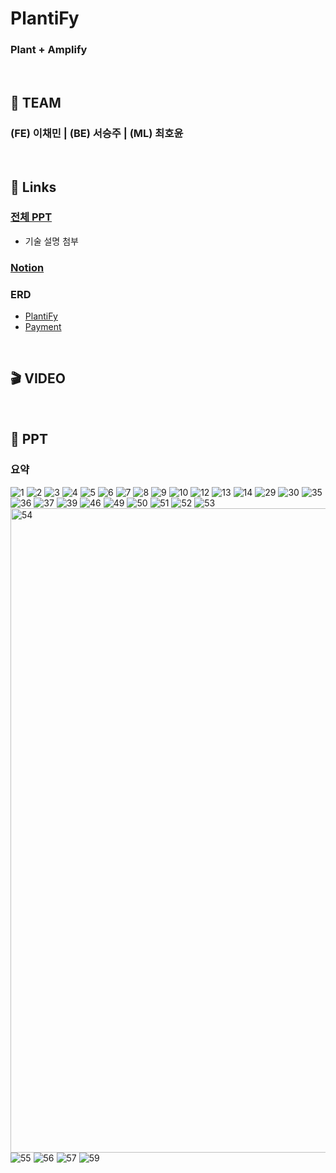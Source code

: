 # PlantiFy
### Plant + Amplify

<br />

## 👥 TEAM
### (FE) 이채민 | (BE) 서승주 | (ML) 최호윤

<br />

## 📌 Links
### [전체 PPT](https://www.canva.com/design/DAGZycqp5p0/6H2V6GBv_i5jC1ECYBMMjA/edit?utm_content=DAGZycqp5p0&utm_campaign=designshare&utm_medium=link2&utm_source=sharebutton)
  - 기술 설명 첨부
### [Notion](https://plantify.notion.site/Plantify-dd4ed7aaca484705bc615fd61ab90128?pvs=74)
### ERD
- [PlantiFy](https://www.erdcloud.com/d/awbxiaSAtHhjo8zBb)
- [Payment](https://www.erdcloud.com/d/LEJnHrfr5Zp8bPpjp)

<br />

## 🎬 VIDEO


<br />

## 📓 PPT 

### 요약
![1](https://github.com/user-attachments/assets/19c0d16b-2cb7-4089-b24b-1599fa7a4c2e)
![2](https://github.com/user-attachments/assets/ed4bdc81-f1d3-4250-9b1b-8be552d78ad5)
![3](https://github.com/user-attachments/assets/d43aafd7-86d4-4fed-a0a8-2fcfb4f58fc7)
![4](https://github.com/user-attachments/assets/7e2a68ee-7232-4f66-a329-b07cb497761f)
![5](https://github.com/user-attachments/assets/09e9f9db-a3e5-4220-818c-963012d05ebb)
![6](https://github.com/user-attachments/assets/b6bae97c-3af9-4abc-a472-0e8a2f18ca04)
![7](https://github.com/user-attachments/assets/292bfa23-73f6-4675-a726-672b3785fb6f)
![8](https://github.com/user-attachments/assets/184de183-62ec-4484-9c0a-6628357ee005)
![9](https://github.com/user-attachments/assets/d064abd4-1690-4822-b3b6-e3b90340b7ea)
![10](https://github.com/user-attachments/assets/f6b2c5a9-49f7-4318-a208-9c2831db09b2)
![12](https://github.com/user-attachments/assets/b0e899c5-0443-4fae-a2ec-0962c4b95a92)
![13](https://github.com/user-attachments/assets/4b886bcf-11da-4216-b14a-1e51e66ae889)
![14](https://github.com/user-attachments/assets/86a1ff6e-3377-4003-9358-7376ff09e68d)
![29](https://github.com/user-attachments/assets/fa69f152-d448-4c92-bce2-ede4b71a80a0)
![30](https://github.com/user-attachments/assets/eec29801-e116-485a-8ffb-b7268000d8af)
![35](https://github.com/user-attachments/assets/5cea1869-2766-4d8e-b455-0f2995c42419)
![36](https://github.com/user-attachments/assets/ef9dc886-841f-4532-bb65-d2949d612792)
![37](https://github.com/user-attachments/assets/e47a467c-d034-49fc-be5d-ed6211fc040b)
![39](https://github.com/user-attachments/assets/a605e757-856b-484f-ab70-15c7f83bc61f)
![46](https://github.com/user-attachments/assets/e4e42947-37d1-45ba-982e-812a086808f7)
![49](https://github.com/user-attachments/assets/75cbf9c7-6b43-4aef-b476-f59be29b2a13)
![50](https://github.com/user-attachments/assets/b09c44e4-5f8c-4dea-992b-6900aabc5961)
![51](https://github.com/user-attachments/assets/a91265fa-da7e-4319-8cd4-d8e57ce0797b)
![52](https://github.com/user-attachments/assets/bc3b618e-d485-41f8-a470-96fa77f4c401)
![53](https://github.com/user-attachments/assets/78712ec0-80f9-4f9c-8238-ea7a41a06ba4)
<img width="1031" alt="54" src="https://github.com/user-attachments/assets/ade75120-ba59-4a34-b576-eea379f00f78" />
![55](https://github.com/user-attachments/assets/e66f3c4f-8bd0-4964-9615-57be4e12883b)
![56](https://github.com/user-attachments/assets/08a5a90a-a2ca-44ee-8e89-8dfead069a36)
![57](https://github.com/user-attachments/assets/d23a436c-392b-4b41-b0b6-556eedf97bf9)
![59](https://github.com/user-attachments/assets/2956deb6-6700-42cd-b605-e9581c05dea1)
